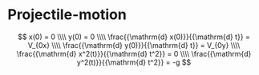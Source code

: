 # Projectile-motion


$$
x(0) = 0
\\\\
y(0) = 0
\\\\
\frac{{\mathrm{d} x(0)}}{{\mathrm{d} t}} = V_{0x}
\\\\
\frac{{\mathrm{d} y(0)}}{{\mathrm{d} t}} = V_{0y}
\\\\
\frac{{\mathrm{d} x^2(t)}}{{\mathrm{d} t^2}} = 0
\\\\
\frac{{\mathrm{d} y^2(t)}}{{\mathrm{d} t^2}} = -g
$$
